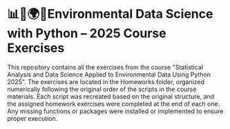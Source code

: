 # 📊🧪🌍🌱Environmental Data Science with Python – 2025 Course Exercises

This repository contains all the exercises from the course "Statistical Analysis and Data Science Applied to Environmental Data Using Python 2025". The exercises are located in the Homeworks folder, organized numerically following the original order of the scripts in the course materials. 
Each script was recreated based on the original structure, and the assigned homework exercises were completed at the end of each one.
Any missing functions or packages were installed or implemented to ensure proper execution.
